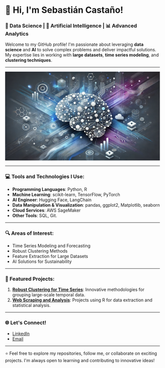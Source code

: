 # 👋 Hi, I'm Sebastián Castaño!

### 🧠 Data Science | 🤖 Artificial Intelligence | 📊 Advanced Analytics

Welcome to my GitHub profile! I'm passionate about leveraging **data science** and **AI** to solve complex problems and deliver impactful solutions. My expertise lies in working with **large datasets**, **time series modeling**, and **clustering techniques**.

---

<img src="https://raw.githubusercontent.com/jsebastian-cc/jsebastian-cc/refs/heads/main/image_readme.webp" alt="AI and Data Science" width="650" />

---

### 💻 Tools and Technologies I Use:
- **Programming Languages**: Python, R
- **Machine Learning**: scikit-learn, TensorFlow, PyTorch
- **AI Engineer**: Hugging Face, LangChain
- **Data Manipulation & Visualization**: pandas, ggplot2, Matplotlib, seaborn
- **Cloud Services**: AWS SageMaker
- **Other Tools**: SQL, Git.

---

### 🔍 Areas of Interest:
- Time Series Modeling and Forecasting  
- Robust Clustering Methods  
- Feature Extraction for Large Datasets  
- AI Solutions for Sustainability  

---

### 🌟 Featured Projects:
1. **[Robust Clustering for Time Series](#)**: Innovative methodologies for grouping large-scale temporal data.  
3. **[Web Scraping and Analysis](#)**: Projects using R for data extraction and statistical analysis.

---

### 🌐 Let's Connect!
- [LinkedIn](https://linkedin.com/in/juan-sebastian-cc-24851326a/)  
- [Email](mailto:jsebastianccdf@gmail.com)  

---

⭐ Feel free to explore my repositories, follow me, or collaborate on exciting projects. I'm always open to learning and contributing to innovative ideas!
